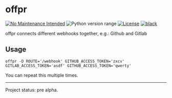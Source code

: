 offpr
=====
[![No Maintenance Intended](http://unmaintained.tech/badge.svg)](http://unmaintained.tech)
![Python version range](https://img.shields.io/badge/python-2.7%20|%203.4%20|%203.5%20|%203.6%20|%203.7%20|%203.8-blue.svg)
[![License](https://img.shields.io/badge/license-Apache--2.0%20OR%20MIT-blue.svg)](https://opensource.org/licenses/Apache-2.0)
[![black](https://img.shields.io/badge/code%20style-black-000000.svg)](https://github.com/psf/black)

offpr connects different webhooks together, e.g.: Github and Gitlab

## Usage

    offpr -D ROUTE='/webhook' GITHUB_ACCESS_TOKEN='zxcv' GITLAB_ACCESS_TOKEN='asdf' GITHUB_ACCESS_TOKEN='qwerty' 

You can repeat this multiple times.

---

Project status: pre alpha.
